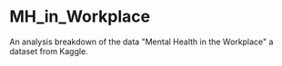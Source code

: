 # MH_in_Workplace
An analysis breakdown of the data "Mental Health in the Workplace" a dataset from Kaggle.

